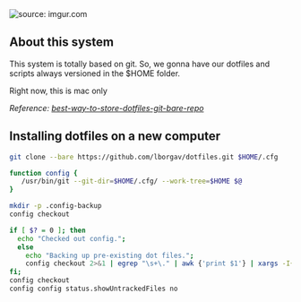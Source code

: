 <img src="https://i.imgur.com/XW6tppE.png" title="source: imgur.com" />

## About this system

This system is totally based on git.
So, we gonna have our dotfiles and scripts always versioned in the $HOME folder.

Right now, this is mac only

_Reference: [best-way-to-store-dotfiles-git-bare-repo](https://developer.atlassian.com/blog/2016/02/best-way-to-store-dotfiles-git-bare-repo/)_


## Installing dotfiles on a new computer

```sh
git clone --bare https://github.com/lborgav/dotfiles.git $HOME/.cfg

function config {
   /usr/bin/git --git-dir=$HOME/.cfg/ --work-tree=$HOME $@
}

mkdir -p .config-backup
config checkout

if [ $? = 0 ]; then
  echo "Checked out config.";
  else
    echo "Backing up pre-existing dot files.";
    config checkout 2>&1 | egrep "\s+\." | awk {'print $1'} | xargs -I{} mv {} .config-backup/{}
fi;
config checkout
config config status.showUntrackedFiles no

```
